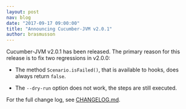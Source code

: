```yaml
---
layout: post
nav: blog
date: "2017-09-17 09:00:00"
title: "Announcing Cucumber-JVM v2.0.1"
author: brasmusson
---
```


Cucumber-JVM v2.0.1 has been released. The primary reason for this release is to fix two regressions in v2.0.0:

-   The method `Scenario.isFailed()`, that is available to hooks, does always return `false`.

-   The `--dry-run` option does not work, the steps are still executed.

For the full change log, see [CHANGELOG.md](https://github.com/cucumber/cucumber-jvm/blob/main/CHANGELOG.md).
